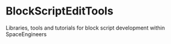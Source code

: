 # BlockScriptEditTools
Libraries, tools and tutorials for block script development within SpaceEngineers
